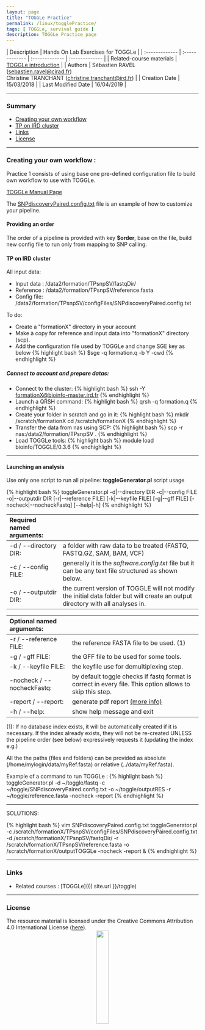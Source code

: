 ```yaml
---
layout: page
title: "TOGGLe Practice"
permalink: /linux/togglePractice/
tags: [ TOGGLe, survival guide ]
description: TOGGLe Practice page
---
```


| Description | Hands On Lab Exercises for TOGGLe |
| :------------- | :------------- | :------------- | :------------- |
| Related-course materials | [TOGGLe introduction](https://southgreenplatform.github.io/trainings//toggle/) |
| Authors | Sébastien RAVEL (sebastien.ravel@cirad.fr)<br/>Christine TRANCHANT (christine.tranchant@ird.fr)  |
| Creation Date | 15/03/2018 |
| Last Modified Date | 16/04/2019 |


-----------------------

### Summary

* [Creating your own workflow](#practice-1)
* [TP on IRD cluster](#TPcluster)
* [Links](#links)
* [License](#license)


-----------------------

<a name="practice-1"></a>
### Creating your own workflow :

Practice 1 consists of using  base one pre-defined configuration file to build own workflow to use with TOGGLe.

<a target="_blank" href="http://toggle.southgreen.fr/manual/completeManual/" >TOGGLe Manual Page</a>

The <a target="_blank" href="https://raw.githubusercontent.com/SouthGreenPlatform/TOGGLE/master/exampleConfigs/SNPdiscoveryPaired.config.txt" >SNPdiscoveryPaired.config.txt</a> file is an example of how to customize your pipeline.

#### <a name="order"></a>Providing an order
The order of a pipeline is provided with key <b>$order</b>, base on the file, build new config file to run only from mapping to SNP calling.


#### <a name="TPcluster"></a>TP on IRD cluster

All input data:
* Input data : /data2/formation/TPsnpSV/fastqDir/
* Reference : /data2/formation/TPsnpSV/reference.fasta
* Config file: /data2/formation/TPsnpSV/configFiles/SNPdiscoveryPaired.config.txt

To do:
* Create a "formationX" directory in your account
* Make à copy for reference and input data into "formationX" directory (scp).
* Add the configuration file used by TOGGLe and change SGE key as below
{% highlight bash %}
$sge
-q formation.q
-b Y
-cwd
{% endhighlight %}


##### Connect to account and prepare datas:

* Connect to the cluster:
{% highlight bash %}
    ssh -Y formationX@bioinfo-master.ird.fr
{% endhighlight %}
* Launch a QRSH command:
{% highlight bash %}
    qrsh -q formation.q
{% endhighlight %}
* Create your folder in scratch and go in it:
{% highlight bash %}
    mkdir /scratch/formationX
    cd /scratch/formationX
{% endhighlight %}
* Transfer the data from nas using SCP:
{% highlight bash %}
    scp -r nas:/data2/formation/TPsnpSV .
{% endhighlight %}
* Load TOGGLe tools:
{% highlight bash %}
    module load bioinfo/TOGGLE/0.3.6
{% endhighlight %}


-----------------------

#### Launching an analysis

Use only one script to run all pipeline: <b>toggleGenerator.pl</b> script usage

{% highlight bash %}
  toggleGenerator.pl -d|--directory DIR -c|--config FILE -o|--outputdir DIR [-r|--reference FILE] [-k|--keyfile FILE] [-g|--gff FILE] [-nocheck|--nocheckFastq] [--help|-h]
{% endhighlight %}

| Required named arguments:       |                                                                                                                                |
| :------------------------------ | :----------------------------------------------------------------------------------------------------------------------------- |
| -d / --directory DIR:           | a folder with raw data to be treated (FASTQ, FASTQ.GZ, SAM, BAM, VCF)                                                          |
| -c / --config FILE:             | generally it is the *software.config.txt* file but it can be any text file structured as shown below.                          |
| -o / --outputdir DIR:           | the current version of TOGGLE will not modify the initial data folder but will create an output directory with all analyses in.|

| Optional named arguments:       |                                                                                                                                |
| :------------------------------ | :----------------------------------------------------------------------------------------------------------------------------- |
| -r / --reference FILE:          | the reference FASTA file to be used. (1)                                                                                           |
| -g / -gff FILE:                 | the GFF file to be used for some tools.                                                                                        |
| -k / --keyfile FILE:            | the keyfile use for demultiplexing step.                                                                                       |
| -nocheck / --nocheckFastq:      | by default toggle checks if fastq format is correct in every file. This option allows to skip this step.                       |
| -report / --report:      | generate pdf report <a href="{{ site.url }}/manual/completeManual/#report">(more info)</a>                        |
| -h / --help:                    | show help message and exit                                                                                                     |

(1): If no database index exists, it will be automatically created if it is necessary. If the index already exists, they will not be re-created UNLESS the pipeline order (see below) expressively requests it (updating the index e.g.)

All the the paths (files and folders) can be provided as absolute (/home/mylogin/data/myRef.fasta) or relative (../data/myRef.fasta).

Example of a command to run TOGGLe :
{% highlight bash %}
  toggleGenerator.pl -d ~/toggle/fastq -c ~/toggle/SNPdiscoveryPaired.config.txt -o ~/toggle/outputRES -r ~/toggle/reference.fasta -nocheck -report
{% endhighlight %}

-----------------------



SOLUTIONS:

{% highlight bash %}
vim SNPdiscoveryPaired.config.txt
toggleGenerator.pl -c /scratch/formationX/TPsnpSV/configFiles/SNPdiscoveryPaired.config.txt -d /scratch/formationX/TPsnpSV/fastqDir/ -r /scratch/formationX/TPsnpSV/reference.fasta -o /scratch/formationX/outputTOGGLe -nocheck -report &
{% endhighlight %}




-----------------------

### Links
<a name="links"></a>

* Related courses : [TOGGLe]({{ site.url }}/toggle)

-----------------------

### License
<a name="license"></a>

<div>
The resource material is licensed under the Creative Commons Attribution 4.0 International License (<a href="http://creativecommons.org/licenses/by-nc-sa/4.0/">here</a>).
<center><img width="25%" class="img-responsive" src="http://creativecommons.org.nz/wp-content/uploads/2012/05/by-nc-sa1.png"/>
</center>
</div>
                  
 
